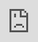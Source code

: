 <html>
  <head>
    <meta name="viewport" content="width=device-width, initial-scale=1.0, maximum-scale=1.0, user-scalable=0"> 
    <style type="text/css"> 
      html{ margin: 0; height: 100%; overflow: hidden; } 
      iframe{ position: absolute; left:0; right:0; bottom:0; top:0; border:0; } 
    </style> 
  </head>
  <body>
    <iframe width="100%" height="100%" frameborder="0" src="https://dabr0010.app.law/?i=docassemble.playground1:huXqbc1FARV6wU4W.yml&new_session=1&key=aaBa6VXW2AdhkXIhec5zvSCwy"></iframe>    
  </body>
</html>
